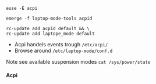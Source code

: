 ```
euse -E acpi
```

```
emerge -f laptop-mode-tools acpid
```

```
rc-update add acpid default && \
rc-update add laptope_mode default
```

- Acpi handels events trough `/etc/acpi/`
- Browse around `/etc/laptop-mode/conf.d`

Note see available suspension modes `cat /sys/power/state`

#### Acpi

